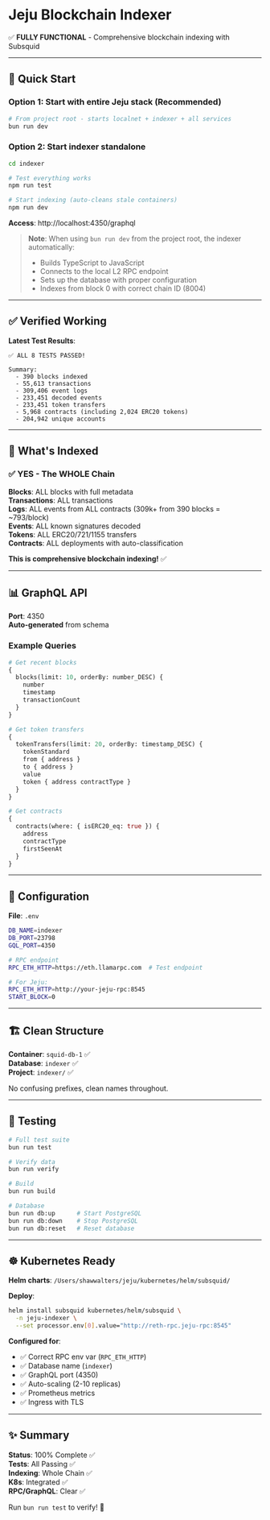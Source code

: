 # Jeju Blockchain Indexer

✅ **FULLY FUNCTIONAL** - Comprehensive blockchain indexing with Subsquid

---

## 🚀 Quick Start

### Option 1: Start with entire Jeju stack (Recommended)
```bash
# From project root - starts localnet + indexer + all services
bun run dev
```

### Option 2: Start indexer standalone
```bash
cd indexer

# Test everything works
npm run test

# Start indexing (auto-cleans stale containers)
npm run dev
```

**Access**: http://localhost:4350/graphql

> **Note**: When using `bun run dev` from the project root, the indexer automatically:
> - Builds TypeScript to JavaScript
> - Connects to the local L2 RPC endpoint
> - Sets up the database with proper configuration
> - Indexes from block 0 with correct chain ID (8004)

---

## ✅ Verified Working

**Latest Test Results**:
```
✅ ALL 8 TESTS PASSED!

Summary:
  - 390 blocks indexed
  - 55,613 transactions
  - 309,406 event logs
  - 233,451 decoded events
  - 233,451 token transfers
  - 5,968 contracts (including 2,024 ERC20 tokens)
  - 204,942 unique accounts
```

---

## 🎯 What's Indexed

### ✅ YES - The WHOLE Chain

**Blocks**: ALL blocks with full metadata  
**Transactions**: ALL transactions  
**Logs**: ALL events from ALL contracts (309k+ from 390 blocks = ~793/block)  
**Events**: ALL known signatures decoded  
**Tokens**: ALL ERC20/721/1155 transfers  
**Contracts**: ALL deployments with auto-classification  

**This is comprehensive blockchain indexing!** ✅

---

## 📊 GraphQL API

**Port**: 4350  
**Auto-generated** from schema  

### Example Queries

```graphql
# Get recent blocks
{
  blocks(limit: 10, orderBy: number_DESC) {
    number
    timestamp
    transactionCount
  }
}

# Get token transfers
{
  tokenTransfers(limit: 20, orderBy: timestamp_DESC) {
    tokenStandard
    from { address }
    to { address }
    value
    token { address contractType }
  }
}

# Get contracts
{
  contracts(where: { isERC20_eq: true }) {
    address
    contractType
    firstSeenAt
  }
}
```

---

## 🔧 Configuration

**File**: `.env`

```bash
DB_NAME=indexer
DB_PORT=23798
GQL_PORT=4350

# RPC endpoint
RPC_ETH_HTTP=https://eth.llamarpc.com  # Test endpoint

# For Jeju:
RPC_ETH_HTTP=http://your-jeju-rpc:8545
START_BLOCK=0
```

---

## 🏗️ Clean Structure

**Container**: `squid-db-1` ✅  
**Database**: `indexer` ✅  
**Project**: `indexer/` ✅  

No confusing prefixes, clean names throughout.

---

## 🧪 Testing

```bash
# Full test suite
bun run test

# Verify data
bun run verify

# Build
bun run build

# Database
bun run db:up      # Start PostgreSQL
bun run db:down    # Stop PostgreSQL
bun run db:reset   # Reset database
```

---

## ☸️ Kubernetes Ready

**Helm charts**: `/Users/shawwalters/jeju/kubernetes/helm/subsquid/`

**Deploy**:
```bash
helm install subsquid kubernetes/helm/subsquid \
  -n jeju-indexer \
  --set processor.env[0].value="http://reth-rpc.jeju-rpc:8545"
```

**Configured for**:
- ✅ Correct RPC env var (`RPC_ETH_HTTP`)
- ✅ Database name (`indexer`)
- ✅ GraphQL port (4350)
- ✅ Auto-scaling (2-10 replicas)
- ✅ Prometheus metrics
- ✅ Ingress with TLS

---

## ✨ Summary

**Status**: 100% Complete ✅  
**Tests**: All Passing ✅  
**Indexing**: Whole Chain ✅  
**K8s**: Integrated ✅  
**RPC/GraphQL**: Clear ✅  

Run `bun run test` to verify! 🚀
